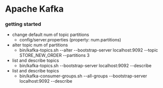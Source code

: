 # Apache Kafka
### getting started

- change default num of topic partitions
  - config/server.properties (property: num.partitions)
- alter topic num of partitions
  - bin/kafka-topics.sh --alter --bootstrap-server localhost:9092 --topic STORE_NEW_ORDER --partitions 3
- list and describe topics
  - bin/kafka-topics.sh --bootstrap-server localhost:9092 --describe
- list and describe topics
  - bin/kafka-consumer-groups.sh  --all-groups --bootstrap-server localhost:9092 --describe